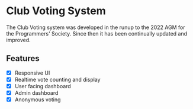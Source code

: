# Club Voting System

The Club Voting system was developed in the runup to the 2022 AGM for the Programmers' Society. Since then it has been continually updated and improved.

## Features
- [x] Responsive UI
- [x] Realtime vote counting and display
- [x] User facing dashboard
- [x] Admin dashboard
- [x] Anonymous voting  
